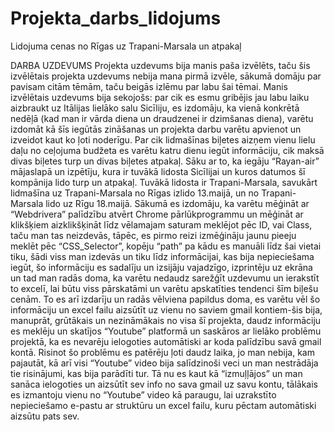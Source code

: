 # Projekta_darbs_lidojums
Lidojuma cenas no Rīgas uz Trapani-Marsala un atpakaļ

DARBA UZDEVUMS
Projekta uzdevums bija manis paša izvēlēts, taču šis izvēlētais projekta uzdevums nebija mana pirmā izvēle, sākumā domāju par pavisam citām tēmām, taču beigās izlēmu par labu šai tēmai.
Manis izvēlētais uzdevums bija sekojošs: par cik es esmu gribējis jau labu laiku aizbraukt uz Itālijas lielāko salu Sicīliju, es izdomāju, ka vienā konkrētā nedēļā (kad man ir vārda diena un draudzenei ir dzimšanas diena), varētu izdomāt kā šīs iegūtās zināšanas un projekta darbu varētu apvienot un izveidot kaut ko ļoti noderīgu.  Par cik lidmašīnas biļetes aizņem vienu lielu daļu no ceļojuma budžeta es varētu katru dienu iegūt informāciju, cik maksā divas biļetes turp un divas biļetes atpakaļ. Sāku ar to, ka iegāju “Rayan-air” mājaslapā un izpētīju, kura ir tuvākā lidosta Sicīlijai un kuros datumos šī kompānija lido turp un atpakaļ. Tuvākā lidosta ir Trapani-Marsala, savukārt lidmašīna uz Trapani-Marsala no Rīgas izlido 13.maijā, un no Trapani-Marsala lido uz Rīgu 18.maijā.
Sākumā es izdomāju, ka varētu mēģināt ar “Webdrivera” palīdzību atvērt Chrome pārlūkprogrammu un mēģināt ar klikšķiem aizklikšķināt līdz vēlamajam saturam meklējot pēc ID, vai Class, taču man tas neizdevās, tāpēc, es pirmo reizi izmēģināju jaunu pieeju meklēt pēc “CSS_Selector”, kopēju “path” pa kādu es manuāli līdz šai vietai tiku, šādi viss man izdevās un tiku līdz informācijai, kas bija nepieciešama iegūt, šo informāciju es sadalīju un izsijāju vajadzīgo, izprintēju uz ekrāna un tad man radās doma, ka varētu nedaudz sarežģīt uzdevumu un ierakstīt to excelī, lai būtu viss pārskatāmi un varētu apskatīties tendenci šīm biļešu cenām. To es arī izdarīju un radās vēlviena papildus doma, es varētu vēl šo informāciju un excel failu aizsūtīt uz vienu no saviem gmail kontiem-šis bija, manuprāt, grūtākais un nezināmākais no visa šī projekta, daudz informāciju es meklēju un skatījos “Youtube” platformā un saskāros ar lielāko problēmu projektā, ka es nevarēju ielogoties automātiski ar koda palīdzību savā gmail kontā. Risinot šo problēmu es patērēju ļoti daudz laika, jo man nebija, kam pajautāt, kā arī visi “Youtube” video bija salīdzinoši veci un man nestrādāja tie risinājumi, kas bija parādīti tur. Tā nu es kaut kā “izmuļļājos” un man sanāca ielogoties un aizsūtīt sev info no sava gmail uz savu kontu, tālākais es izmantoju vienu no “Youtube” video kā paraugu, lai uzrakstīto nepieciešamo e-pastu ar struktūru un excel failu, kuru pēctam automātiski aizsūtu pats sev. 


